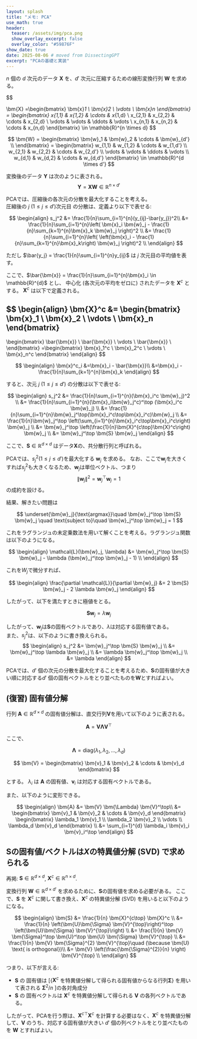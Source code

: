 ```yaml
---
layout: splash
title: "メモ: PCA"
use_math: true
header:
  teaser: /assets/img/pca.png
  show_overlay_excerpt: false
  overlay_color: "#59876F"
show_date: true
date: 2025-08-06 # moved from DissectingGPT
excerpt: "PCAの基礎と実装"
---
```


$n$ 個の $d$ 次元のデータ $\bm{X}$ を、$d'$ 次元に圧縮するための線形変換行列 $\bm{W}$ を求める。

$$

\bm{X}
=\begin{bmatrix}
\bm{x}_1 \\
\bm{x}_2 \\
\vdots \\
\bm{x}_n
\end{bmatrix}
= \begin{bmatrix}
x_{1,1} & x_{1,2} & \cdots & x_{1,d} \\
x_{2,1} & x_{2,2} & \cdots & x_{2,d} \\
\vdots & \vdots & \ddots & \vdots \\
x_{n,1} & x_{n,2} & \cdots & x_{n,d}
\end{bmatrix}
\in \mathbb{R}^{n \times d}
$$

$$
\bm{W}
= \begin{bmatrix}
\bm{w}_1 & \bm{w}_2 & \cdots & \bm{w}_{d'} \\
\end{bmatrix}
= \begin{bmatrix}
w_{1,1} & w_{1,2} & \cdots & w_{1,d'} \\
w_{2,1} & w_{2,2} & \cdots & w_{2,d'} \\
\vdots & \vdots & \ddots & \vdots \\
w_{d,1} & w_{d,2} & \cdots & w_{d,d'}
\end{bmatrix}
\in \mathbb{R}^{d \times d'}
$$

変換後のデータ $\bm{Y}$ は次のように表される。
$$
\bm{Y} = \bm{X} \bm{W} \in \mathbb{R}^{n \times d'}
$$

PCAでは、圧縮後の各次元の分散を最大化することを考える。  
圧縮後の $j\ (1\le j \le d')$次元目 の分散は、定義より以下で表せる:

$$
\begin{align}
s_j^2 
&= \frac{1}{n}\sum_{i=1}^{n}(y_{ij}-\bar{y_j})^2\\
&= \frac{1}{n}\sum_{i=1}^{n}\left(
    \bm{x}_i \bm{w}_j - \frac{1}{n}\sum_{k=1}^{n}\bm{x}_k \bm{w}_j
\right)^2 \\
&= \frac{1}{n}\sum_{i=1}^{n}\left(
    \left(\bm{x}_i - \frac{1}{n}\sum_{k=1}^{n}\bm{x}_k\right) \bm{w}_j
\right)^2 \\
\end{align}
$$

ただし $\bar{y_j} = \frac{1}{n}\sum_{i=1}^{n}y_{ij}$ は $j$ 次元目の平均値を表す。

ここで、$\bar{\bm{x}} = \frac{1}{n}\sum_{i=1}^{n}\bm{x}_i \in \mathbb{R}^{d}$ とし、 中心化 (各次元の平均をゼロに) されたデータを $\bm{X}^c$ とする。 $\bm{X}^c$ は以下で定義される。

$$
\begin{align}
\bm{X}^c
&=
\begin{bmatrix}
\bm{x}_1 \\
\bm{x}_2 \\
\vdots \\
\bm{x}_n
\end{bmatrix}
- 
\begin{bmatrix}
\bar{\bm{x}} \\
\bar{\bm{x}} \\
\vdots \\
\bar{\bm{x}} \\
\end{bmatrix}
=\begin{bmatrix}
\bm{x}_1^c \\
\bm{x}_2^c \\
\vdots \\
\bm{x}_n^c
\end{bmatrix}
\end{align}
$$

$$
\begin{align}
\bm{x}^c_i
&=\bm{x}_i - \bar{\bm{x}}\\
&=\bm{x}_i - \frac{1}{n}\sum_{k=1}^{n}\bm{x}_k
\end{align}
$$

すると、次元 $j\ (1\le j \le d')$ の分散は以下で表せる:

$$
\begin{align}
s_j^2 
&= \frac{1}{n}\sum_{i=1}^{n}(\bm{x}_i^c \bm{w}_j)^2 \\
&= \frac{1}{n}\sum_{i=1}^{n}(\bm{x}_i\bm{w}_j^c)^\top (\bm{x}_i^c \bm{w}_j) \\
&= \frac{1}{n}\sum_{i=1}^{n}\bm{w}_j^\top(\bm{x}_i^c\top\bm{x}_i^c)\bm{w}_j \\
&= \frac{1}{n}\bm{w}_j^\top \left(\sum_{i=1}^{n}\bm{x}_i^c\top\bm{x}_i^c\right) \bm{w}_j \\
&= \bm{w}_j^\top \left(\frac{1}{n}\bm{X}^{c\top}\bm{X}^c\right) \bm{w}_j \\
&= \bm{w}_j^\top \bm{S} \bm{w}_j
\end{align}
$$

ここで、$\bm{S} \in \mathbb{R}^{d \times d}$ はデータ$\bm{X}$の、共分散行列と呼ばれる。

PCAでは、$s_j^2 (1\le j \le d')$を最大化する $\bm{w}_j$ を求める。
なお、ここで$\bm{w}_j$を大きくすれば$s_j^2$も大きくなるため、$\bm{w}_j$は単位ベクトル、つまり $$ \|\bm{w}_j\|^2 = \bm{w}_j^\top \bm{w}_j = 1 $$ の成約を設ける。


結果、解きたい問題は

$$
\underset{\bm{w}_j}{\text{argmax}}\quad \bm{w}_j^\top \bm{S} \bm{w}_j \quad \text{subject to}\quad  \bm{w}_j^\top \bm{w}_j = 1
$$

これをラグランジュの未定乗数法を用いて解くことを考える。ラグランジュ関数は以下のようになる。

$$
\begin{align}
\mathcal{L}(\bm{w}_j, \lambda) &= \bm{w}_j^\top \bm{S} \bm{w}_j - \lambda (\bm{w}_j^\top \bm{w}_j - 1) \\
\end{align}
$$

これを$W_j$で微分すれば、

$$
\begin{align}
\frac{\partial \mathcal{L}}{\partial \bm{w}_j} &= 2 \bm{S} \bm{w}_j - 2 \lambda \bm{w}_j
\end{align}
$$

したがって、以下を満たすときに極値をとる。

$$
\bm{S} \bm{w}_j = \lambda \bm{w}_j
$$

したがって、$\bm{w}_j$は$\bm{S}$の固有ベクトルであり、$\lambda$は対応する固有値である。  
また、$s_j^2$は、以下のように書き換えられる。
$$
\begin{align}
s_j^2 &= \bm{w}_j^\top \bm{S} \bm{w}_j \\
&= \bm{w}_j^\top \lambda \bm{w}_j \\
&= \lambda \bm{w}_j^\top \bm{w}_j \\
&= \lambda
\end{align}
$$

PCAでは、$d'$ 個の次元の分散を最大化することを考えるため、$\bm{S}$の固有値が大きい順に対応する$d'$ 個の固有ベクトルをとり並べたものを$\bm{W}$とすればよい。


## (復習) 固有値分解


行列 $\bm{A} \in \mathbb{R}^{d\times d}$ の固有値分解は、直交行列$\bm{V}$を用いて以下のように表される。


$$
\bm{A} = \bm{V} \bm{\Lambda} \bm{V}^\top
$$

ここで、

$$
\bm{\Lambda} = \text{diag}(\lambda_1, \lambda_2, \ldots, \lambda_d)
$$

$$
\bm{V} = \begin{bmatrix}
\bm{v}_1 & \bm{v}_2 & \cdots & \bm{v}_d
\end{bmatrix}
$$

とする。 $\lambda_i$ は $\bm{A}$ の固有値、$\bm{v}_i$ は対応する固有ベクトルである。

また、以下のように変形できる。

$$
\begin{align}
\bm{A} &= \bm{V} \bm{\Lambda} \bm{V}^\top\\
&= 
\begin{bmatrix}
\bm{v}_1 & \bm{v}_2 & \cdots & \bm{v}_d
\end{bmatrix}
\begin{bmatrix}
\lambda_1 \bm{v}_1 \\
\lambda_2 \bm{v}_2 \\
\vdots \\
\lambda_d \bm{v}_d
\end{bmatrix} \\
&= \sum_{i=1}^{d} \lambda_i \bm{v}_i \bm{v}_i^\top
\end{align}
$$




## $\bm{S}$の固有値/ベクトルは$X$の特異値分解 (SVD) で求められる

再掲: $\bm{S} \in \mathbb{R}^{d\times d}$, $\bm{X}^c \in \mathbb{R}^{n\times d}$.


変換行列 $\bm{W} \in \mathbb{R}^{d\times d'}$ を求めるために、$\bm{S}$の固有値を求める必要がある。
ここで、$\bm{S}$ を $\bm{X}^c$ に関して書き換え、$\bm{X}^c$ の特異値分解 (SVD) を用いると以下のようになる。


$$
\begin{align}
\bm{S} &= \frac{1}{n} \bm{X}^{c\top} \bm{X}^c \\
&= \frac{1}{n} \left(\bm{U}\bm{\Sigma} \bm{V}^{\top}\right)^\top \left(\bm{U}\bm{\Sigma} \bm{V}^{\top}\right) \\
&= \frac{1}{n} \bm{V} \bm{\Sigma}^\top \bm{U}^\top \bm{U} \bm{\Sigma} \bm{V}^{\top} \\
&= \frac{1}{n} \bm{V} \bm{\Sigma}^{2} \bm{V}^{\top}\quad (\because \bm{U} \text{ is orthogonal})\\
&= \bm{V} \left(\frac{\bm{\Sigma}^{2}}{n} \right) \bm{V}^{\top} \\
\end{align}
$$


つまり、以下が言える:
- $\bm{S}$ の 固有値は [{$\bm{X}^c$ を特異値分解して得られる固有値からなる行列$\bm{\Sigma}$} を用いて表される $\bm{\Sigma}^{2}/n$ ]の各対角成分
- $\bm{S}$ の 固有ベクトルは $\bm{X}^c$ を特異値分解して得られる $\bm{V}$ の各列ベクトルである。

したがって、PCAを行う際は、$\bm{X}^{c\top}\bm{X}^c$ を計算する必要はなく、$\bm{X}^c$ を特異値分解して、$\bm{V}$ のうち、対応する固有値が大きい $d'$ 個の列ベクトルをとり並べたものを $\bm{W}$ とすればよい。